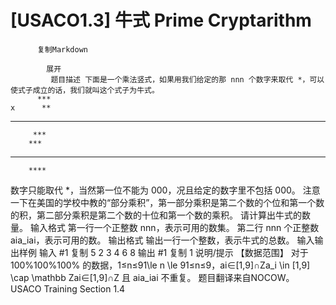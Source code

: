 # [USACO1.3] 牛式 Prime Cryptarithm


          复制Markdown
         
            展开
             题目描述 下面是一个乘法竖式，如果用我们给定的那 nnn 个数字来取代 *，可以使式子成立的话，我们就叫这个式子为牛式。
          ***
    x      **
   ----------
         ***
        ***
   ----------
        ****

数字只能取代 *，当然第一位不能为 000，况且给定的数字里不包括 000。
注意一下在美国的学校中教的“部分乘积”，第一部分乘积是第二个数的个位和第一个数的积，第二部分乘积是第二个数的十位和第一个数的乘积。
请计算出牛式的数量。
 输入格式 第一行一个正整数 nnn，表示可用的数集。
第二行 nnn 个正整数 aia_iai​，表示可用的数。
 输出格式 输出一行一个整数，表示牛式的总数。
  输入输出样例 输入 #1 
    复制
   5
2 3 4 6 8
 输出 #1 
    复制
   1
 说明/提示 【数据范围】
对于 100%100\%100% 的数据，1≤n≤91\le n \le 91≤n≤9，ai∈[1,9]∩Za_i \in [1,9] \cap \mathbb Zai​∈[1,9]∩Z 且 aia_iai​ 不重复。
题目翻译来自NOCOW。
USACO Training Section 1.4
 